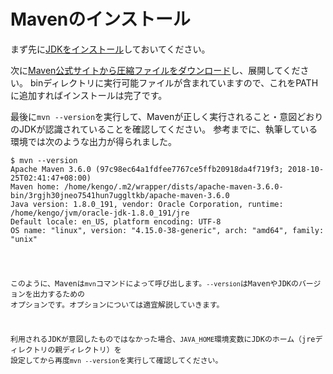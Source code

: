 # Mavenのインストール

まず先に[JDKをインストール](http://www.oracle.com/technetwork/java/javase/downloads/)しておいてください。

次に[Maven公式サイトから圧縮ファイルをダウンロード](http://maven.apache.org/download.cgi)し、展開してください。
binディレクトリに実行可能ファイルが含まれていますので、これをPATHに追加すればインストールは完了です。

最後に`mvn --version`を実行して、Mavenが正しく実行されること・意図どおりのJDKが認識されていることを確認してください。
参考までに、執筆している環境では次のような出力が得られました。

<pre><code class="lang-zsh">$ mvn --version
Apache Maven 3.6.0 (97c98ec64a1fdfee7767ce5ffb20918da4f719f3; 2018-10-25T02:41:47+08:00)
Maven home: /home/kengo/.m2/wrapper/dists/apache-maven-3.6.0-bin/3rgjh30jneo7541hun7uggltkb/apache-maven-3.6.0
Java version: 1.8.0_191, vendor: Oracle Corporation, runtime: /home/kengo/jvm/oracle-jdk-1.8.0_191/jre
Default locale: en_US, platform encoding: UTF-8
OS name: "linux", version: "4.15.0-38-generic", arch: "amd64", family: "unix"
</core></pre>

このように、Mavenは`mvn`コマンドによって呼び出します。`--version`はMavenやJDKのバージョンを出力するための
オプションです。オプションについては適宜解説していきます。

利用されるJDKが意図したものではなかった場合、`JAVA_HOME`環境変数にJDKのホーム（jreディレクトリの親ディレクトリ）を
設定してから再度`mvn --version`を実行して確認してください。
